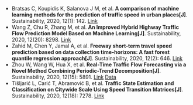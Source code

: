 * Bratsas C, Koupidis K, Salanova J M, et al. <b>A comparison of machine learning methods for the prediction of traffic speed in urban places[J]</b>. Sustainability, 2020, 12(1): 142. [Link](https://www.mdpi.com/602412)
* Wang Z, Chu R, Zhang M, et al. <b>An Improved Hybrid Highway Traffic Flow Prediction Model Based on Machine Learning[J]</b>. Sustainability, 2020, 12(20): 8298. [Link](https://www.mdpi.com/2071-1050/12/20/8298)
* Zahid M, Chen Y, Jamal A, et al. <b>Freeway short-term travel speed prediction based on data collection time-horizons: A fast forest quantile regression approach[J]</b>. Sustainability, 2020, 12(2): 646. [Link](https://www.mdpi.com/618510)
* Zhou W, Wang W, Hua X, et al. <b>Real-Time Traffic Flow Forecasting via a Novel Method Combining Periodic-Trend Decomposition[J]</b>. Sustainability, 2020, 12(15): 5891. [Link](https://www.mdpi.com/2071-1050/12/15/5891) [Data](http://data.dot.state.mn.us/datatools/)
* Tišljarić L, Carić T, Abramović B, et al. <b>Traffic State Estimation and Classification on Citywide Scale Using Speed Transition Matrices[J]</b>. Sustainability, 2020, 12(18): 7278. [Link](https://www.mdpi.com/2071-1050/12/18/7278)